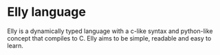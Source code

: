 # Elly language
Elly is a dynamically typed language with a c-like syntax and python-like concept that compiles to C.
Elly aims to be simple, readable and easy to learn.
